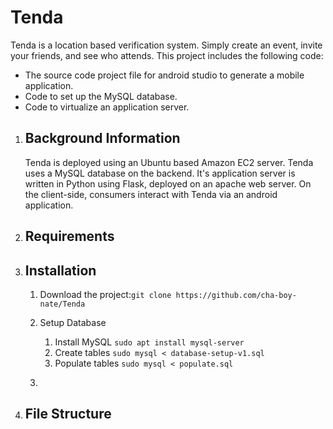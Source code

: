 # Tenda
Tenda is a location based verification system. Simply create an event, invite your friends, and see who attends. This project includes the following code: 
<ul>
 <li>The source code project file for android studio to generate a mobile application.</li>
 <li>Code to set up the MySQL database.</li>
 <li>Code to virtualize an application server.</li>
</ul>
<ol>
 
 <li> 
  <h2>Background Information</h2>
  <p>Tenda is deployed using an Ubuntu based Amazon EC2 server. Tenda uses a MySQL database on the backend. It's application   server is written in Python using Flask, deployed on an apache web server. On the client-side, consumers interact with Tenda via an android application.</p> 
 </li> 
 
 <li>
  <h2>Requirements</h2>
 </li>
 
  <li>
   <h2>Installation</h2>
  <ol>
  <li><p>Download the project:<code>git clone https://github.com/cha-boy-nate/Tenda</code></p></li>
   <li>
   <p>Setup Database</p>
   
   <ol>
    <li>Install MySQL <code>sudo apt install mysql-server</code></li> 
    <li>Create tables <code>sudo mysql < database-setup-v1.sql</code></li> 
    <li>Populate tables <code>sudo mysql < populate.sql</code></li> 
   </ol>
   
   </li>
  
   <li><p><code></code></p></li>
  
  
  
 
  </ol> 
 </li>
 

  
 <li>
  <h2>File Structure</h2>
 </li>
</ol>
